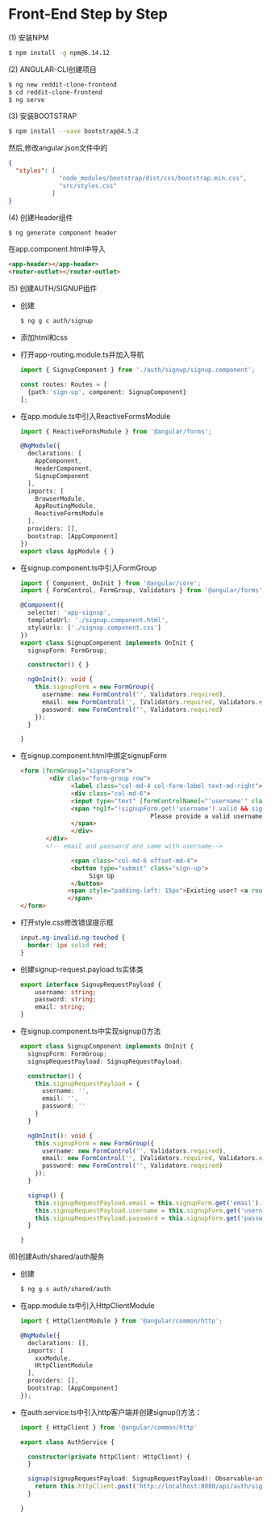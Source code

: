 # Front-End Step by Step

(1) 安装NPM

```bash
$ npm install -g npm@6.14.12
```

(2) ANGULAR-CLI创建项目

``` bash
$ ng new reddit-clone-frontend
$ cd reddit-clone-frontend
$ ng serve
```

(3) 安装BOOTSTRAP

```bash
$ npm install --save bootstrap@4.5.2
```

然后,修改angular.json文件中的

```json
{
  "styles": [
              "node_modules/bootstrap/dist/css/bootstrap.min.css",
              "src/styles.css"
            ]
}
```

(4) 创建Header组件

```bash
$ ng generate component header
```

在app.component.html中导入

```html
<app-header></app-header>
<router-outlet></router-outlet>
```



(5) 创建AUTH/SIGNUP组件

- 创建

  ```bash
  $ ng g c auth/signup
  ```

- 添加html和css

- 打开app-routing.module.ts并加入导航

  ```typescript
  import { SignupComponent } from './auth/signup/signup.component';
  
  const routes: Routes = [
    {path:'sign-up', component: SignupComponent}
  ];
  ```

- 在app.module.ts中引入ReactiveFormsModule

  ```typescript
  import { ReactiveFormsModule } from '@angular/forms';
  
  @NgModule({
    declarations: [
      AppComponent,
      HeaderComponent,
      SignupComponent
    ],
    imports: [
      BrowserModule,
      AppRoutingModule,
      ReactiveFormsModule
    ],
    providers: [],
    bootstrap: [AppComponent]
  })
  export class AppModule { }

- 在signup.component.ts中引入FormGroup

  ```typescript
  import { Component, OnInit } from '@angular/core';
  import { FormControl, FormGroup, Validators } from '@angular/forms';
  
  @Component({
    selector: 'app-signup',
    templateUrl: './signup.component.html',
    styleUrls: ['./signup.component.css']
  })
  export class SignupComponent implements OnInit {
    signupForm: FormGroup;
  
    constructor() { }
  
    ngOnInit(): void {
      this.signupForm = new FormGroup({
        username: new FormControl('', Validators.required),
        email: new FormControl('', [Validators.required, Validators.email]),
        password: new FormControl('', Validators.required)
      });
    }
  
  }
  ```

- 在signup.component.html中绑定signupForm

  ```html
  <form [formGroup]="signupForm">
          <div class="form-group row">
                <label class="col-md-4 col-form-label text-md-right">User Name</label>
                <div class="col-md-6">
                <input type="text" [formControlName]="'username'" class="form-control" required autofocus>
                <span *ngIf="!signupForm.get('username').valid && signupForm.get('username').touched">
                                      Please provide a valid username.
                </span>
                </div>            
         </div>
         <!-- email and password are same with username-->
  
                <span class="col-md-6 offset-md-4">
                <button type="submit" class="sign-up">
                     Sign Up
                </button>
               <span style="padding-left: 15px">Existing user? <a routerLink="/login">Log In</a></span>
               </span>
  </form>
  ```

- 打开style.css修改错误提示框

  ```css
  input.ng-invalid.ng-touched {
    border: 1px solid red;
  }
  ```

- 创建signup-request.payload.ts实体类

  ```typescript
  export interface SignupRequestPayload {
      username: string;
      password: string;
      email: string;
  }
  ```

- 在signup.component.ts中实现signup()方法

  ```typescript
  export class SignupComponent implements OnInit {
    signupForm: FormGroup;
    signupRequestPayload: SignupRequestPayload;
  
    constructor() { 
      this.signupRequestPayload = {
        username: '',
        email: '',
        password: ''
      }
    }
  
    ngOnInit(): void {
      this.signupForm = new FormGroup({
        username: new FormControl('', Validators.required),
        email: new FormControl('', [Validators.required, Validators.email]),
        password: new FormControl('', Validators.required)
      });
    }
  
    signup() {
      this.signupRequestPayload.email = this.signupForm.get('email').value;
      this.signupRequestPayload.username = this.signupForm.get('username').value;
      this.signupRequestPayload.password = this.signupForm.get('password').value;
    }
  
  }
  ```

  

(6)创建Auth/shared/auth服务

- 创建

  ```bash
  $ ng g s auth/shared/auth
  ```

- 在app.module.ts中引入HttpClientModule

  ```typescript
  import { HttpClientModule } from '@angular/common/http';
  
  @NgModule({
    declarations: [],
    imports: [
      xxxModule,
      HttpClientModule
    ],
    providers: [],
    bootstrap: [AppComponent]
  });
  ```

  

- 在auth.service.ts中引入http客户端并创建signup()方法：

  ``` typescript
  import { HttpClient } from '@angular/common/http'
  
  export class AuthService {
  
    constructor(private httpClient: HttpClient) {
    }
  
    signup(signupRequestPayload: SignupRequestPayload): Observable<any> {
      return this.httpClient.post('http://localhost:8080/api/auth/signup', signupRequestPayload, { responseType: 'text' });
    }
  
  }
  ```

  
